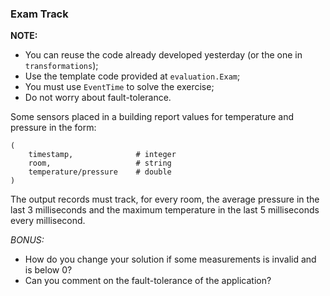 ### Exam Track

__NOTE:__

 * You can reuse the code already developed yesterday (or the one in `transformations`);
 * Use the template code provided at `evaluation.Exam`;
 * You must use `EventTime` to solve the exercise;
 * Do not worry about fault-tolerance.

Some sensors placed in a building report values for temperature and pressure in the form:

```
(
    timestamp,              # integer
    room,                   # string
    temperature/pressure    # double
)
```

The output records must track, for every room, the average pressure in the last 3 milliseconds and the maximum
temperature in the last 5 milliseconds every millisecond.

_BONUS:_

 * How do you change your solution if some measurements is invalid and is below 0?
 * Can you comment on the fault-tolerance of the application?